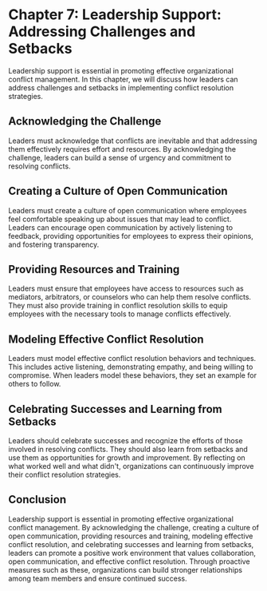 Chapter 7: Leadership Support: Addressing Challenges and Setbacks
=================================================================

Leadership support is essential in promoting effective organizational conflict management. In this chapter, we will discuss how leaders can address challenges and setbacks in implementing conflict resolution strategies.

Acknowledging the Challenge
---------------------------

Leaders must acknowledge that conflicts are inevitable and that addressing them effectively requires effort and resources. By acknowledging the challenge, leaders can build a sense of urgency and commitment to resolving conflicts.

Creating a Culture of Open Communication
----------------------------------------

Leaders must create a culture of open communication where employees feel comfortable speaking up about issues that may lead to conflict. Leaders can encourage open communication by actively listening to feedback, providing opportunities for employees to express their opinions, and fostering transparency.

Providing Resources and Training
--------------------------------

Leaders must ensure that employees have access to resources such as mediators, arbitrators, or counselors who can help them resolve conflicts. They must also provide training in conflict resolution skills to equip employees with the necessary tools to manage conflicts effectively.

Modeling Effective Conflict Resolution
--------------------------------------

Leaders must model effective conflict resolution behaviors and techniques. This includes active listening, demonstrating empathy, and being willing to compromise. When leaders model these behaviors, they set an example for others to follow.

Celebrating Successes and Learning from Setbacks
------------------------------------------------

Leaders should celebrate successes and recognize the efforts of those involved in resolving conflicts. They should also learn from setbacks and use them as opportunities for growth and improvement. By reflecting on what worked well and what didn't, organizations can continuously improve their conflict resolution strategies.

Conclusion
----------

Leadership support is essential in promoting effective organizational conflict management. By acknowledging the challenge, creating a culture of open communication, providing resources and training, modeling effective conflict resolution, and celebrating successes and learning from setbacks, leaders can promote a positive work environment that values collaboration, open communication, and effective conflict resolution. Through proactive measures such as these, organizations can build stronger relationships among team members and ensure continued success.
